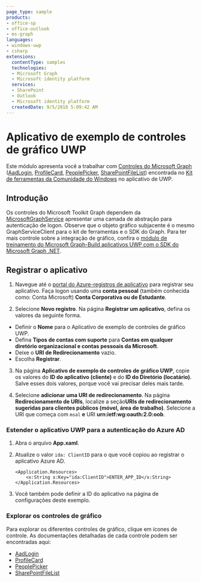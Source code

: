 ```yaml
---
page_type: sample
products:
- office-sp
- office-outlook
- ms-graph
languages:
- windows-uwp
- csharp
extensions:
  contentType: samples
  technologies:
  - Microsoft Graph
  - Microsoft identity platform
  services:
  - SharePoint 
  - Outlook
  - Microsoft identity platform
  createdDate: 9/5/2018 5:09:42 AM
---
```

# Aplicativo de exemplo de controles de gráfico UWP

Este módulo apresenta você a trabalhar com [Controles do Microsoft Graph](https://docs.microsoft.com/en-us/dotnet/api/microsoft.toolkit.uwp.ui.controls.graph?view=win-comm-toolkit-dotnet-stable) ([AadLogin](https://docs.microsoft.com/en-us/windows/communitytoolkit/graph/aadlogin), [ProfileCard](https://docs.microsoft.com/en-us/windows/communitytoolkit/graph/profilecard), [PeoplePicker](https://docs.microsoft.com/en-us/windows/communitytoolkit/graph/peoplepicker), [SharePointFileList](https://docs.microsoft.com/en-us/windows/communitytoolkit/graph/sharepointfilelist)) encontrada no [Kit de ferramentas da Comunidade do Windows](https://github.com/Microsoft/WindowsCommunityToolkit) no aplicativo de UWP.

## Introdução

Os controles do Microsoft Toolkit Graph dependem da [MicrosoftGraphService](https://docs.microsoft.com/en-us/windows/communitytoolkit/services/microsoftgraph) apresentar uma camada de abstração para autenticação de logon. Observe que o objeto gráfico subjacente é o mesmo GraphServiceClient para o kit de ferramentas e o SDK do Graph. Para ter mais controle sobre a integração de gráfico, confira o [módulo de treinamento do Microsoft Graph-Build aplicativos UWP com o SDK do Microsoft Graph .NET](https://github.com/microsoftgraph/msgraph-training-uwp).

## Registrar o aplicativo 

1. Navegue até o [portal do Azure-registros de aplicativo](https://go.microsoft.com/fwlink/?linkid=2083908) para registrar seu aplicativo. Faça logon usando uma **conta pessoal** (também conhecida como: Conta Microsoft) **Conta Corporativa ou de Estudante**. 
 
2. Selecione **Novo registro**. Na página **Registrar um aplicativo**, defina os valores da seguinte forma. 
 
* Definir o **Nome** para o Aplicativo de exemplo de controles de gráfico UWP. 
* Defina **Tipos de contas com suporte** para **Contas em qualquer diretório organizacional e contas pessoais da Microsoft**. 
* Deixe o **URI de Redirecionamento** vazio. 
* Escolha **Registrar**. 
 
3. Na página **Aplicativo de exemplo de controles de gráfico UWP**, copie os valores do **ID do aplicativo (cliente)** e do **ID do Diretório (locatário)**. Salve esses dois valores, porque você vai precisar deles mais tarde. 
 
4. Selecione **adicionar uma URI de redirecionamento**. Na página **Redirecionamento de URIs**, localize a seção**URIs de redirecionamento sugeridas para clientes públicos (móvel, área de trabalho)**. Selecione a URI que começa com `msal` **e** URI **urn:ietf:wg:oauth:2.0:oob**. 
 
### Estender o aplicativo UWP para a autenticação do Azure AD

1. Abra o arquivo **App.xaml**.
2. Atualize o valor `ida: ClientID` para o que você copiou ao registrar o aplicativo Azure AD.

    ```
    <Application.Resources>
        <x:String x:Key="ida:ClientID">ENTER_APP_ID</x:String>
    </Application.Resources>
    ```
3. Você também pode definir a ID do aplicativo na página de configurações deste exemplo.

### Explorar os controles de gráfico

Para explorar os diferentes controles de gráfico, clique em ícones de controle. As documentações detalhadas de cada controle podem ser encontradas aqui:
* [AadLogin](https://docs.microsoft.com/en-us/windows/communitytoolkit/graph/aadlogin)
* [ProfileCard](https://docs.microsoft.com/en-us/windows/communitytoolkit/graph/profilecard)
* [PeoplePicker](https://docs.microsoft.com/en-us/windows/communitytoolkit/graph/peoplepicker)
* [SharePointFileList](https://docs.microsoft.com/en-us/windows/communitytoolkit/graph/sharepointfilelist) 
